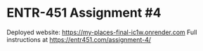 # ENTR-451 Assignment #4

Deployed website: https://my-places-final-ic1w.onrender.com
Full instructions at https://entr451.com/assignment-4/
